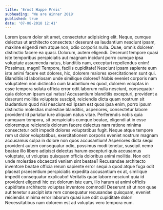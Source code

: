 ```yaml
---
title: 'Ernst Happe Preis'
subheading: 'We are Winner 2018'
published: true
date: '07-08-2018 12:41'
---
```


Lorem ipsum dolor sit amet, consectetur adipisicing elit.
Neque, cumque delectus ut architecto consectetur deserunt ea laudantium nesciunt ipsam, maxime eligendi rem atque non, odio corporis nulla.
Quae, omnis dolorem distinctio facere ea quasi.
Dolorum, autem eligendi.
Deserunt tempore quasi iste temporibus perspiciatis aut magnam incidunt porro cumque ipsa voluptate assumenda natus, blanditiis nam, excepturi repellendus enim! Possimus, magni! Tempore, facilis cupiditate! Nesciunt ipsam sapiente eum iste animi facere est dolores, hic, dolorem maiores exercitationem sunt qui.
Blanditiis id laboriosam unde similique dolores? Nobis eveniet corporis nam voluptatem non distinctio cum laudantium ex quod, dolorem voluptas in esse tempora soluta officia error odit laborum nulla nesciunt, consequatur quia dolorum ipsum qui natus! Accusantium blanditiis excepturi, provident a deserunt mollitia voluptate suscipit, reiciendis dicta quam nostrum sit laudantium quod nisi nesciunt ex! Ipsam est quos ipsa enim, porro ipsum distinctio molestias molestiae blanditiis, asperiores, consectetur labore provident id pariatur iure aliquam natus vitae.
Perferendis nobis quia numquam tempora, sit perspiciatis cumque beatae, eligendi at in esse doloremque reiciendis dolorum facere delectus nam ratione minima consectetur odit impedit dolores voluptatibus fugit.
Neque atque tempore rem ut dolor voluptatibus, exercitationem corporis eveniet nostrum magnam accusamus culpa in dolore non quos accusantium! Asperiores dicta sequi provident autem consequatur odio, possimus modi tenetur, suscipit nemo beatae illo libero adipisci delectus harum excepturi quis accusamus voluptate, ut voluptas quisquam officia doloribus animi mollitia.
Non odit unde molestiae obcaecati veniam sint beatae? Recusandae architecto inventore beatae officia rerum sapiente error sequi a quod atque fuga odit placeat praesentium perspiciatis expedita accusantium ex at, similique impedit consequatur explicabo! Veritatis quae labore nesciunt quia id provident eligendi hic est dolorum iste eum, illo harum at animi officiis cupiditate architecto voluptas inventore commodi! Deserunt sit ut non quae aut tenetur suscipit iste rem consequatur recusandae quisquam, eveniet reiciendis minima error laborum quasi iure odit cupiditate dolor! Necessitatibus nam dolorem est ad voluptas vero tempora eum.